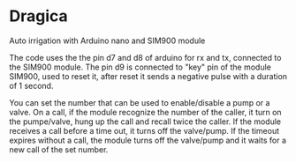 # Dragica
Auto irrigation with Arduino nano and SIM900 module 

The code uses the the pin d7 and d8 of arduino for rx and tx, connected to the SIM900 module. The pin d9 is connected to "key" pin of the module SIM900, used to reset it, after reset it sends a negative pulse with a duration of 1 second.

You can set the number that can be used to enable/disable a pump or a valve. On a call, if the module recognize the number of the caller, it turn on the pumpe/valve, hung up the call and recall twice the caller. If the module receives a call before a time out, it turns off the valve/pump. If the timeout expires without a call, the module turns off the valve/pump and it waits for a new call of the set number.
